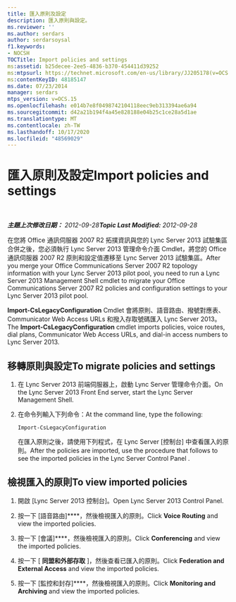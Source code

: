 ```yaml
---
title: 匯入原則及設定
description: 匯入原則與設定。
ms.reviewer: ''
ms.author: serdars
author: serdarsoysal
f1.keywords:
- NOCSH
TOCTitle: Import policies and settings
ms:assetid: b25decee-2ee5-4836-b370-454411d39252
ms:mtpsurl: https://technet.microsoft.com/en-us/library/JJ205178(v=OCS.15)
ms:contentKeyID: 48185147
ms.date: 07/23/2014
manager: serdars
mtps_version: v=OCS.15
ms.openlocfilehash: e014b7e8f0498742104118eec9eb313394ae6a94
ms.sourcegitcommit: d42a21b194f4a45e828188e04b25c1ce28a5d1ae
ms.translationtype: MT
ms.contentlocale: zh-TW
ms.lasthandoff: 10/17/2020
ms.locfileid: "48569029"
---
```

# <a name="import-policies-and-settings"></a><span data-ttu-id="3b53b-103">匯入原則及設定</span><span class="sxs-lookup"><span data-stu-id="3b53b-103">Import policies and settings</span></span>

<div data-xmlns="http://www.w3.org/1999/xhtml">

<div class="topic" data-xmlns="http://www.w3.org/1999/xhtml" data-msxsl="urn:schemas-microsoft-com:xslt" data-cs="https://msdn.microsoft.com/">

<div data-asp="https://msdn2.microsoft.com/asp">



</div>

<div id="mainSection">

<div id="mainBody">

<span> </span>

<span data-ttu-id="3b53b-104">_**主題上次修改日期：** 2012-09-28_</span><span class="sxs-lookup"><span data-stu-id="3b53b-104">_**Topic Last Modified:** 2012-09-28_</span></span>

<span data-ttu-id="3b53b-105">在您將 Office 通訊伺服器 2007 R2 拓撲資訊與您的 Lync Server 2013 試驗集區合併之後，您必須執行 Lync Server 2013 管理命令介面 Cmdlet，將您的 Office 通訊伺服器 2007 R2 原則和設定值遷移至 Lync Server 2013 試驗集區。</span><span class="sxs-lookup"><span data-stu-id="3b53b-105">After you merge your Office Communications Server 2007 R2 topology information with your Lync Server 2013 pilot pool, you need to run a Lync Server 2013 Management Shell cmdlet to migrate your Office Communications Server 2007 R2 policies and configuration settings to your Lync Server 2013 pilot pool.</span></span>

<span data-ttu-id="3b53b-106">**Import-CsLegacyConfiguration** Cmdlet 會將原則、語音路由、撥號對應表、Communicator Web Access URLs 和撥入存取號碼匯入 Lync Server 2013。</span><span class="sxs-lookup"><span data-stu-id="3b53b-106">The **Import-CsLegacyConfiguration** cmdlet imports policies, voice routes, dial plans, Communicator Web Access URLs, and dial-in access numbers to Lync Server 2013.</span></span>

<div>

## <a name="to-migrate-policies-and-settings"></a><span data-ttu-id="3b53b-107">移轉原則與設定</span><span class="sxs-lookup"><span data-stu-id="3b53b-107">To migrate policies and settings</span></span>

1.  <span data-ttu-id="3b53b-108">在 Lync Server 2013 前端伺服器上，啟動 Lync Server 管理命令介面。</span><span class="sxs-lookup"><span data-stu-id="3b53b-108">On the Lync Server 2013 Front End server, start the Lync Server Management Shell.</span></span>

2.  <span data-ttu-id="3b53b-109">在命令列輸入下列命令：</span><span class="sxs-lookup"><span data-stu-id="3b53b-109">At the command line, type the following:</span></span>
    
        Import-CsLegacyConfiguration
    
    <span data-ttu-id="3b53b-110">在匯入原則之後，請使用下列程式，在 Lync Server [控制台] 中查看匯入的原則。</span><span class="sxs-lookup"><span data-stu-id="3b53b-110">After the policies are imported, use the procedure that follows to see the imported policies in the Lync Server Control Panel .</span></span>

</div>

<div>

## <a name="to-view-imported-policies"></a><span data-ttu-id="3b53b-111">檢視匯入的原則</span><span class="sxs-lookup"><span data-stu-id="3b53b-111">To view imported policies</span></span>

1.  <span data-ttu-id="3b53b-112">開啟 [Lync Server 2013 控制台]。</span><span class="sxs-lookup"><span data-stu-id="3b53b-112">Open Lync Server 2013 Control Panel.</span></span>

2.  <span data-ttu-id="3b53b-113">按一下 [語音路由]\*\*\*\*，然後檢視匯入的原則。</span><span class="sxs-lookup"><span data-stu-id="3b53b-113">Click **Voice Routing** and view the imported policies.</span></span>

3.  <span data-ttu-id="3b53b-114">按一下 [會議]\*\*\*\*，然後檢視匯入的原則。</span><span class="sxs-lookup"><span data-stu-id="3b53b-114">Click **Conferencing** and view the imported policies.</span></span>

4.  <span data-ttu-id="3b53b-115">按一下 [ **同盟和外部存取** ]，然後查看已匯入的原則。</span><span class="sxs-lookup"><span data-stu-id="3b53b-115">Click **Federation and External Access** and view the imported policies.</span></span>

5.  <span data-ttu-id="3b53b-116">按一下 [監控和封存]\*\*\*\*，然後檢視匯入的原則。</span><span class="sxs-lookup"><span data-stu-id="3b53b-116">Click **Monitoring and Archiving** and view the imported policies.</span></span>

</div>

</div>

<span> </span>

</div>

</div>

</div>

